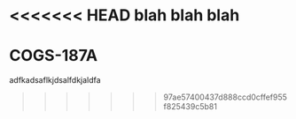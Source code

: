 <<<<<<< HEAD
blah blah blah
=======
COGS-187A
=========

adfkadsaflkjdsalfdkjaldfa
>>>>>>> 97ae57400437d888ccd0cffef955f825439c5b81
